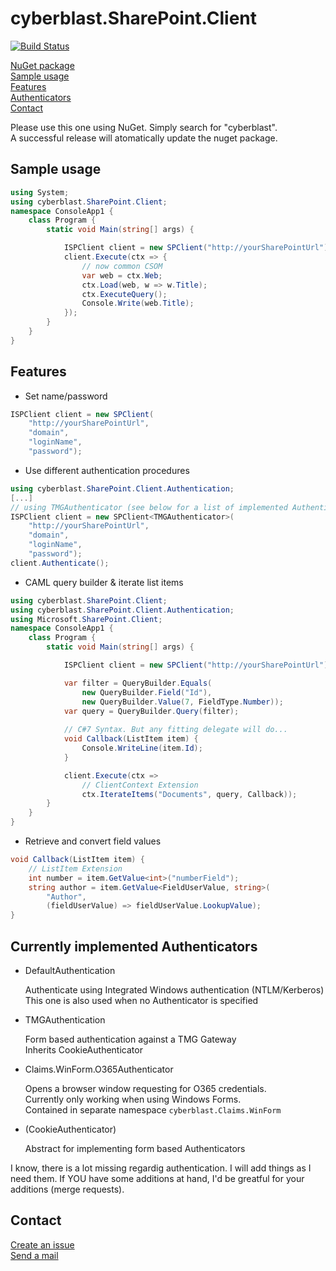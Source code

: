 # cyberblast.SharePoint.Client

[![Build Status](https://travis-ci.org/cyberblast/SharePoint.Client.svg?branch=master)](https://travis-ci.org/cyberblast/SharePoint.Client)

[NuGet package](https://www.nuget.org/packages/cyberblast.SharePoint.Client)  
[Sample usage](#sample-usage)  
[Features](#features)  
[Authenticators](#currently-implemented-authenticators)  
[Contact](#contact)  

Please use this one using NuGet. Simply search for "cyberblast".  
A successful release will atomatically update the nuget package. 

## Sample usage

```C#
using System;
using cyberblast.SharePoint.Client;
namespace ConsoleApp1 {
    class Program {
        static void Main(string[] args) {

            ISPClient client = new SPClient("http://yourSharePointUrl");
            client.Execute(ctx => {
                // now common CSOM
                var web = ctx.Web;
                ctx.Load(web, w => w.Title);
                ctx.ExecuteQuery();
                Console.Write(web.Title);
            });
        }
    }
}
```

## Features

* Set name/password 
```C#
ISPClient client = new SPClient(
    "http://yourSharePointUrl", 
    "domain", 
    "loginName", 
    "password");
```

* Use different authentication procedures
```C#
using cyberblast.SharePoint.Client.Authentication;
[...]
// using TMGAuthenticator (see below for a list of implemented Authenticators)
ISPClient client = new SPClient<TMGAuthenticator>(
    "http://yourSharePointUrl", 
    "domain", 
    "loginName", 
    "password");
client.Authenticate();
```

* CAML query builder & iterate list items
```C#
using cyberblast.SharePoint.Client;
using cyberblast.SharePoint.Client.Authentication;
using Microsoft.SharePoint.Client;
namespace ConsoleApp1 {
    class Program {
        static void Main(string[] args) {

            ISPClient client = new SPClient("http://yourSharePointUrl");

            var filter = QueryBuilder.Equals(
                new QueryBuilder.Field("Id"),
                new QueryBuilder.Value(7, FieldType.Number));
            var query = QueryBuilder.Query(filter);
			
            // C#7 Syntax. But any fitting delegate will do...
            void Callback(ListItem item) { 
                Console.WriteLine(item.Id);
            }

            client.Execute(ctx => 
                // ClientContext Extension
                ctx.IterateItems("Documents", query, Callback));
        }
    }
}
```

* Retrieve and convert field values
```C#
void Callback(ListItem item) {
    // ListItem Extension
    int number = item.GetValue<int>("numberField");
    string author = item.GetValue<FieldUserValue, string>(
        "Author", 
        (fieldUserValue) => fieldUserValue.LookupValue);
}
```

## Currently implemented Authenticators

* DefaultAuthentication

  Authenticate using Integrated Windows authentication (NTLM/Kerberos)  
  This one is also used when no Authenticator is specified
  
* TMGAuthentication

  Form based authentication against a TMG Gateway  
  Inherits CookieAuthenticator
  
* Claims.WinForm.O365Authenticator

  Opens a browser window requesting for O365 credentials.  
  Currently only working when using Windows Forms.  
  Contained in separate namespace `cyberblast.Claims.WinForm` 

* (CookieAuthenticator)
  
  Abstract for implementing form based Authenticators

I know, there is a lot missing regardig authentication. I will add things as I need them. 
If YOU have some additions at hand, I'd be greatful for your additions (merge requests).

## Contact

[Create an issue](https://github.com/cyberblast/SharePoint.Client/issues)  
[Send a mail](mailto://git@cyberblast.org)

